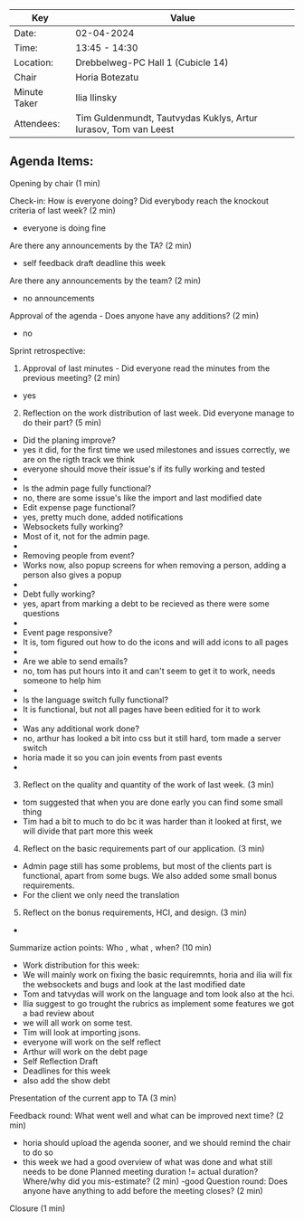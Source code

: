 | Key | Value                                                         |
| --- |---------------------------------------------------------------|
| Date: | 02-04-2024                                                    |
| Time: | 13:45 - 14:30                                                 |
| Location: | Drebbelweg-PC Hall 1 (Cubicle 14)                             |
| Chair | Horia Botezatu                                                |
| Minute Taker | Ilia Ilinsky                                                  |
| Attendees: | Tim Guldenmundt, Tautvydas Kuklys, Artur Iurasov, Tom van Leest |

## Agenda Items:
Opening by chair (1 min)

Check-in: How is everyone doing? Did everybody reach the knockout criteria of last week? (2 min)
- everyone is doing fine

Are there any announcements by the TA? (2 min)
- self feedback draft deadline this week

Are there any announcements by the team? (2 min)
- no announcements

Approval of the agenda - Does anyone have any additions? (2 min)
- no

Sprint retrospective:
1. Approval of last minutes - Did everyone read the minutes from the previous meeting? (2 min)
- yes
2. Reflection on the work distribution of last week. Did everyone manage to do their part? (5 min)
- Did the planing improve?
- yes it did, for the first time we used milestones and issues correctly, we are on the rigth track we think
- everyone should move their issue's if its fully working and tested
- 
- Is the admin page fully functional?
- no, there are some issue's like the import and last modified date
- Edit expense page functional?
- yes, pretty much done, added notifications
- Websockets fully working?
- Most of it, not for the admin page.
- 
- Removing people from event?
- Works now, also popup screens for when removing a person, adding a person also gives a popup
- 
- Debt fully working?
- yes, apart from marking a debt to be recieved as there were some questions
- 
- Event page responsive?
- It is, tom figured out how to do the icons and will add icons to all pages
- 
- Are we able to send emails?
- no, tom has put hours into it and can't seem to get it to work, needs someone to help him
- 
- Is the language switch fully functional?
- It is functional, but not all pages have been editied for it to work
- 
- Was any additional work done?
- no, arthur has looked a bit into css but it still hard, tom made a server switch
- horia made it so you can join events from past events
- 
3. Reflect on the quality and quantity of the work of last week. (3 min)
- tom suggested that when you are done early you can find some small thing
- Tim had a bit to much to do bc it was harder than it looked at first, we will divide that part more this week
4. Reflect on the basic requirements part of our application. (3 min)
- Admin page still has some problems, but most of the clients part is functional, apart from some bugs. We also added some small bonus requirements.
- For the client we only need the translation
5. Reflect on the bonus requirements, HCI, and design. (3 min)
- 

Summarize action points: Who , what , when? (10 min)
- Work distribution for this week:
- We will mainly work on fixing the basic requiremnts, horia and ilia will fix the websockets and bugs and look at the last modified date
- Tom and tatvydas will work on the language and tom look also at the hci.
- Ilia suggest to go trought the rubrics as implement some features we got a bad review about
- we will all work on some test.
- Tim will look at importing jsons.
- everyone will work on the self reflect
- Arthur will work on the debt page
- Self Reflection Draft
- Deadlines for this week
- also add the show debt

Presentation of the current app to TA (3 min)

Feedback round: What went well and what can be improved next time? (2 min)
- horia should upload the agenda sooner, and we should remind the chair to do so
- this week we had a good overview of what was done and what still needs to be done
Planned meeting duration != actual duration? Where/why did you mis-estimate? (2 min)
-good
Question round: Does anyone have anything to add before the meeting closes? (2 min)

Closure (1 min)